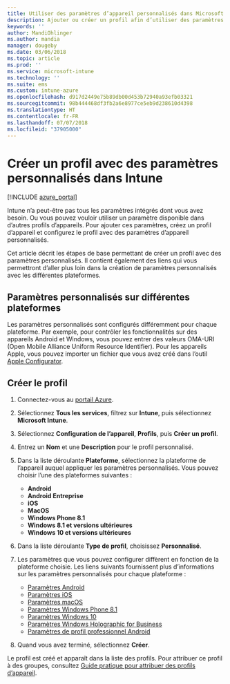 ```yaml
---
title: Utiliser des paramètres d’appareil personnalisés dans Microsoft Intune - Azure | Microsoft Docs
description: Ajouter ou créer un profil afin d’utiliser des paramètres personnalisés pour des appareils iOS, Android et Windows à l’aide de Microsoft Intune
keywords: ''
author: MandiOhlinger
ms.author: mandia
manager: dougeby
ms.date: 03/06/2018
ms.topic: article
ms.prod: ''
ms.service: microsoft-intune
ms.technology: ''
ms.suite: ems
ms.custom: intune-azure
ms.openlocfilehash: d917d2449e75b89db00d453b72940a93efb03321
ms.sourcegitcommit: 98b444468df3fb2a6e8977ce5eb9d238610d4398
ms.translationtype: HT
ms.contentlocale: fr-FR
ms.lasthandoff: 07/07/2018
ms.locfileid: "37905000"
---
```

# <a name="create-a-profile-with-custom-settings-in-intune"></a>Créer un profil avec des paramètres personnalisés dans Intune

[!INCLUDE [azure_portal](./includes/azure_portal.md)]

Intune n’a peut-être pas tous les paramètres intégrés dont vous avez besoin. Ou vous pouvez vouloir utiliser un paramètre disponible dans d’autres profils d’appareils. Pour ajouter ces paramètres, créez un profil d’appareil et configurez le profil avec des paramètres d’appareil personnalisés.

Cet article décrit les étapes de base permettant de créer un profil avec des paramètres personnalisés. Il contient également des liens qui vous permettront d’aller plus loin dans la création de paramètres personnalisés avec les différentes plateformes.

## <a name="custom-settings-on-different-platforms"></a>Paramètres personnalisés sur différentes plateformes
Les paramètres personnalisés sont configurés différemment pour chaque plateforme. Par exemple, pour contrôler les fonctionnalités sur des appareils Android et Windows, vous pouvez entrer des valeurs OMA-URI (Open Mobile Alliance Uniform Resource Identifier). Pour les appareils Apple, vous pouvez importer un fichier que vous avez créé dans l’outil [Apple Configurator](https://itunes.apple.com/us/app/apple-configurator-2/id1037126344?mt=12).

## <a name="create-the-profile"></a>Créer le profil

1. Connectez-vous au [portail Azure](https://portal.azure.com).
2. Sélectionnez **Tous les services**, filtrez sur **Intune**, puis sélectionnez **Microsoft Intune**.
3. Sélectionnez **Configuration de l’appareil**, **Profils**, puis **Créer un profil**.
4. Entrez un **Nom** et une **Description** pour le profil personnalisé.
5. Dans la liste déroulante **Plateforme**, sélectionnez la plateforme de l’appareil auquel appliquer les paramètres personnalisés. Vous pouvez choisir l’une des plateformes suivantes :

    - **Android**
    - **Android Entreprise**
    - **iOS**
    - **MacOS**
    - **Windows Phone 8.1**
    - **Windows 8.1 et versions ultérieures**
    - **Windows 10 et versions ultérieures**

6. Dans la liste déroulante **Type de profil**, choisissez **Personnalisé**.
7. Les paramètres que vous pouvez configurer diffèrent en fonction de la plateforme choisie. Les liens suivants fournissent plus d’informations sur les paramètres personnalisés pour chaque plateforme :

    - [Paramètres Android](custom-settings-android.md)
    - [Paramètres iOS](custom-settings-ios.md)
    - [Paramètres macOS](custom-settings-macos.md)
    - [Paramètres Windows Phone 8.1](custom-settings-windows-phone-8-1.md)
    - [Paramètres Windows 10](custom-settings-windows-10.md)
    - [Paramètres Windows Holographic for Business](custom-settings-windows-holographic.md)
    - [Paramètres de profil professionnel Android](custom-settings-android-for-work.md)

8. Quand vous avez terminé, sélectionnez **Créer**.

Le profil est créé et apparaît dans la liste des profils. Pour attribuer ce profil à des groupes, consultez [Guide pratique pour attribuer des profils d’appareil](device-profile-assign.md).
